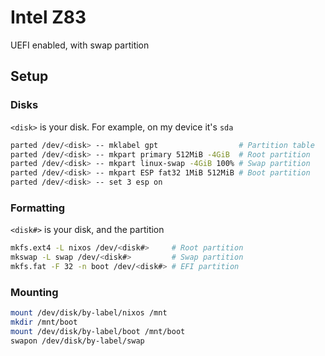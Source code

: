# Intel Z83

UEFI enabled, with swap partition

## Setup

### Disks

`<disk>` is your disk. For example, on my device it's `sda`

```sh
parted /dev/<disk> -- mklabel gpt                  # Partition table
parted /dev/<disk> -- mkpart primary 512MiB -4GiB  # Root partition
parted /dev/<disk> -- mkpart linux-swap -4GiB 100% # Swap partition
parted /dev/<disk> -- mkpart ESP fat32 1MiB 512MiB # Boot partition
parted /dev/<disk> -- set 3 esp on
```

### Formatting

`<disk#>` is your disk, and the partition

```sh
mkfs.ext4 -L nixos /dev/<disk#>     # Root partition
mkswap -L swap /dev/<disk#>         # Swap partition
mkfs.fat -F 32 -n boot /dev/<disk#> # EFI partition
```

### Mounting

```sh
mount /dev/disk/by-label/nixos /mnt
mkdir /mnt/boot
mount /dev/disk/by-label/boot /mnt/boot
swapon /dev/disk/by-label/swap
```
